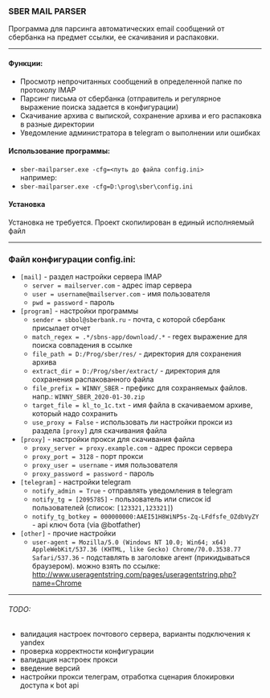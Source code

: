 ### **SBER MAIL PARSER**
Программа для парсинга автоматических email сообщений от сбербанка на предмет ссылки, ее скачивания и распаковки.

-----------  
#### Функции:
- Просмотр непрочитанных сообщений в определенной папке по протоколу IMAP
- Парсинг письма от сбербанка (отправитель и регулярное выражение поиска задается в конфигурации)
- Скачивание архива с выпиской, сохранение архива и его распаковка в разные директории
- Уведомление администратора в telegram о выполнении или ошибках

#### Использование программы:
- `sber-mailparser.exe -cfg=<путь до файла config.ini>  `  
например:  
- `sber-mailparser.exe -cfg=D:\prog\sber\config.ini ` 

#### Установка  
Установка не требуется. Проект скопилирован в единый исполняемый файл

------------------------
### Файл конфигурации config.ini:
- `[mail]` - раздел настройки сервера IMAP
    - `server = mailserver.com` - адрес imap сервера
    - `user = username@mailserver.com` - имя пользователя
    - `pwd = password` - пароль
- `[program]` - настройки программы
    - `sender = sbbol@sberbank.ru` - почта, с которой сбербанк присылает отчет
    - `match_regex = .*/sbns-app/download/.*` - regex выражение для поиска совпадения в ссылке
    - `file_path = D:/Prog/sber/res/` - директория для сохранения архива
    - `extract_dir = D:/Prog/sber/extract/` - директория для сохранения распакованного файла
    - `file_prefix = WINNY_SBER` - префикс для сохраняемых файлов. напр.: `WINNY_SBER_2020-01-30.zip`
    - `target_file = kl_to_1c.txt` - имя файла в скачиваемом архиве, который надо сохранить
    - `use_proxy = False` - использовать ли настройки прокси из раздела `[proxy]` для скачивания файла
- `[proxy]` - настройки прокси для скачивания файла
    - `proxy_server = proxy.example.com` - адрес прокси сервера
    - `proxy_port = 3128` - порт прокси
    - `proxy_user = username` - имя пользователя
    - `proxy_password = password` - пароль
- `[telegram]` - настройки telegram
    - `notify_admin = True` - отправлять уведомления в telegram
    - `notify_tg = [2095785]` - пользователь или список id пользователей (список: `[123321,123321]`)
    - `notify_tg_botkey = 000000000:AAEI51H8WiNP5s-Zq-LFdfsfe_OZdbVyZY` - api ключ бота (via @botfather)
- `[other]` - прочие настройки
    - `user-agent = Mozilla/5.0 (Windows NT 10.0; Win64; x64) AppleWebKit/537.36 (KHTML, like Gecko) Chrome/70.0.3538.77 Safari/537.36` - подставлять в заголовке агент (прикидываться браузером). можно взять по ссылке: http://www.useragentstring.com/pages/useragentstring.php?name=Chrome

****
###### TODO:
- валидация настроек почтового сервера, варианты подключения к yandex
- проверка корректности конфигурации
- валидация настроек прокси
- введение версий
- настройки прокси телеграм, отработка сценария блокировки доступа к bot api